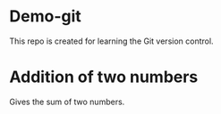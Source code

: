# Demo-git
This repo is created for learning the Git version control.

# Addition of two numbers
Gives the sum of two numbers.
